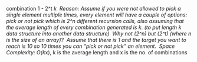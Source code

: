 combination 1 - 2^t *k
​
Reason: Assume if you were not allowed to pick a single element multiple times, every element will have a couple of options: pick or not pick which is 2^n different recursion calls, also assuming that the average length of every combination generated is k. (to put length k data structure into another data structure)
​
Why not (2^n) but (2^t) (where n is the size of an array)?
​
Assume that there is 1 and the target you want to reach is 10 so 10 times you can “pick or not pick” an element.
​
Space Complexity: O(k*x), k is the average length and x is the no. of combinations
​
​
​